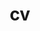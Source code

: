 ---
page_id: cv
layout: cv
permalink: /cv/
title: cv
nav: true
nav_order: 5
cv_pdf: CV_Elvis.pdf # you can also use external links here
description: An updated version of my CV
toc:
  sidebar: left
---